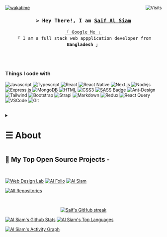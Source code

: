 <!--
<h2 align="center">
  Welcome to Al Siam World!
  <img src="https://media.giphy.com/media/hvRJCLFzcasrR4ia7z/giphy.gif" width="28">
</h2>
-->

<!-- Typing SVG by DenverCoder1 - https://github.com/DenverCoder1/readme-typing-svg -->
<!--
<p align="center">
  <a href="https://github.com/alsiam"><img src="https://readme-typing-svg.herokuapp.com/?lines=Self%20Taught%20Programmer;Front%20End%20Developer;1.5%2B%20years%20of%20coding%20experience;Always%20learning%20new%20things&center=true&width=380&height=45"></a>
</p>

 -->

<a href="https://gpvc.arturio.dev/alsiam"><img src="https://gpvc.arturio.dev/alsiam" align="right" alt="Visits"></a>

[![wakatime](https://wakatime.com/badge/user/eebb3dd8-d9b2-40de-9b88-6fd6cac99dbc.svg)](https://wakatime.com/@eebb3dd8-d9b2-40de-9b88-6fd6cac99dbc)

<!-- Intro  -->
<h3 align="center">
        <samp>&gt; Hey There!, I am
                <b><a target="_blank" href="https://alsiam.com">Saif Al Siam</a></b>
        </samp>
</h3>
<p align="center">
        <!-- Organisation  -->
        <samp>
          <a href="https://www.google.com/search?q=Saif+Al+Siam">「 Google Me 」</a>
                <br>
                「 I am a full stack web appplication developer from <b>Bangladesh</b> 」
                <br>
                <br>
          <br><br>
        </samp>
</p>

### Things I code with

![Javascript](https://img.shields.io/badge/Javascript-F0DB4F?style=flat-square&labelColor=black&logo=javascript&logoColor=F0DB4F)
![Typescript](https://img.shields.io/badge/Typescript-007acc?style=flat-square&labelColor=black&logo=typescript&logoColor=007acc)
![React](https://img.shields.io/badge/-React-61DBFB?style=flat-square&labelColor=black&logo=react&logoColor=61DBFB)
![React Native](https://img.shields.io/badge/React_Native-20232A?style=flat-square&logo=react&logoColor=61DAFB)
![Next.js](https://img.shields.io/badge/next.js-000000?style=flat-square&logo=nextdotjs&logoColor=white)
![Nodejs](https://img.shields.io/badge/Nodejs-3C873A?style=flat-square&labelColor=black&logo=node.js&logoColor=3C873A)
![Express.js](https://img.shields.io/badge/Express.js-000000?style=flat-square&logo=express&logoColor=white)
![MongoDB](https://img.shields.io/badge/MongoDB-4EA94B?style=flat-square&logo=mongodb&logoColor=white)
![HTML](https://img.shields.io/badge/HTML5-E34F26?style=flat-square&logo=html5&logoColor=white)
![CSS3](https://img.shields.io/badge/CSS3-1572B6?style=flat-square&logo=css3&logoColor=white)
![SASS Badge](https://img.shields.io/badge/Sass-CC6699?style=flat-square&logo=sass&logoColor=white)
![Ant-Design](https://img.shields.io/badge/AntDesign-0170FE?style=flat-square&logo=antdesign&logoColor=white)
![Tailwind](https://img.shields.io/badge/Tailwind_CSS-092749?style=flat-square&logo=tailwindcss&logoColor=06B6D4&labelColor=000000)
![Bootstrap](https://img.shields.io/badge/Bootstrap-563D7C?style=flat-square&logo=bootstrap&logoColor=white)
![Strapi](https://img.shields.io/badge/strapi-2E7EEA?style=flat-square&logo=strapi&logoColor=white)
![Markdown](https://img.shields.io/badge/Markdown-000000?style=flat-square&logo=markdown&logoColor=white)
![Redux](https://img.shields.io/badge/Redux-593D88?style=flat-square&logo=redux&logoColor=white)
![React Query](https://img.shields.io/badge/-React_Query-FF4154?style=flat-square&logo=react%20query&logoColor=white)
![VSCode](https://img.shields.io/badge/Visual_Studio-0078d7?style=flat-square&logo=visual%20studio&logoColor=white)
![Git](https://img.shields.io/badge/Git-F05032?style=flat-square&logo=git&logoColor=white)

<br/>

<!-- Details Section-->
<details>
    <summary> <h1>&#9776; About</h1></summary>
    <p align="center">
  <a href="https://alsiam.com" target="blank"><img src="https://img.shields.io/badge/Website-DC143C?style=for-the-badge&logo=medium&logoColor=white" alt="alsiam" /></a><a href="https://linkedin.com/in/saifalsiam" target="_blank"><img src="https://img.shields.io/badge/LinkedIn-0077B5?style=for-the-badge&logo=linkedin&logoColor=white" alt="alsiam"/></a><a href="https://dev.to/alsiam" target="_blank"><img src="https://img.shields.io/badge/dev.to-0A0A0A?style=for-the-badge&logo=dev.to&logoColor=white" alt="alsiam" /></a> <a href="https://twitter.com/alsiam_dev" target="_blank"><img src="https://img.shields.io/badge/Twitter-1DA1F2?style=for-the-badge&logo=twitter&logoColor=white" /></a><a href="https://instagram.com/alsiam.dev" target="_blank"><img src="https://img.shields.io/badge/Instagram-fe4164?style=for-the-badge&logo=instagram&logoColor=white" alt="alsiam" /></a> 
    <a href="https://facebook.com/alsiam.dev" target="_blank"><img src="https://img.shields.io/badge/Facebook-20BEFF?&style=for-the-badge&logo=facebook&logoColor=white" alt="alsiam"  /></a> 
    </p>
    <br />
    <!-- Programmer Gif Image -->
<img align="right" width="350" src="/assets/programming.gif" alt="Coding gif" />

### About me

✌️ &emsp;Enjoy to do programming and sharing knowledge <br/><br/>
❤️ &emsp;Love to writing code and learning new features<br/><br/>
📧 &emsp;Reach me anytime: saif@alsiam.com<br/><br/>
💬 &emsp;Ask me about anything [here](https://github.com/alsiam/alsiam/issues)

<p><br></p>
    
</details>

<!-- My top Open Sources Projects -->
<!-- _________________________________________________________________________________________________ -->

## 📘 My Top Open Source Projects -

<br/>

[![Web Design Lab](https://github-readme-stats.vercel.app/api/pin/?username=alsiam&repo=web-design-lab&border_color=7F3FBF&bg_color=0D1117&title_color=C9D1D9&text_color=8B949E&icon_color=7F3FBF)](https://github.com/alsiam/web-design-lab)
[![Al Folio](https://github-readme-stats.vercel.app/api/pin/?username=alsiam&repo=al-folio&border_color=7F3FBF&bg_color=0D1117&title_color=C9D1D9&text_color=8B949E&icon_color=7F3FBF)](https://github.com/alsiam/al-folio)
[![Al Siam](https://github-readme-stats.vercel.app/api/pin/?username=alsiam&repo=alsiam&border_color=7F3FBF&bg_color=0D1117&title_color=C9D1D9&text_color=8B949E&icon_color=7F3FBF)](https://github.com/alsiam/alsiam)

<p align="left">
  <a href="https://github.com/alsiam?tab=repositories" target="_blank"><img alt="All Repositories" title="All Repositories" src="https://img.shields.io/badge/-All%20Repos-2962FF?style=for-the-badge&logo=koding&logoColor=white"/></a>
</p>

<br/>

<p align="center">
  <a href="https://github.com/alsiam">
    <img src="https://github-readme-streak-stats.herokuapp.com/?user=alsiam&theme=radical&border=7F3FBF&background=0D1117" alt="Saif's GitHub streak"/>
  </a>
</p>

<a> 
    <a href="https://github.com/alsiam"><img alt="Al Siam's Github Stats" src="https://denvercoder1-github-readme-stats.vercel.app/api?username=alsiam&show_icons=true&count_private=true&theme=react&border_color=7F3FBF&bg_color=0D1117&title_color=F85D7F&icon_color=F8D866" height="192px" width="49.5%"/></a>
  <a href="https://github.com/alsiam"><img alt="Al Siam's Top Languages" src="https://denvercoder1-github-readme-stats.vercel.app/api/top-langs/?username=alsiam&langs_count=8&layout=compact&theme=react&border_color=7F3FBF&bg_color=0D1117&title_color=F85D7F&icon_color=F8D866" height="192px" width="49.5%"/></a>
  <br/>
</a>
<p></p>
<a href="https://github.com/alsiam"><img alt="Al Siam's Activity Graph" src="https://github-readme-activity-graph.cyclic.app/graph?username=alsiam&bg_color=0D1117&color=FFFFFF&line=7F3FBF&point=FFFFFF&border_color=7F3FBF" /></a>
